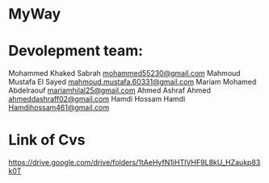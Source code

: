 # MyWay
# Devolepment team:
Mohammed Khaked Sabrah         mohammed55230@gmail.com
Mahmoud Mustafa El Sayed       mahmoud.mustafa.60331@gmail.com
Mariam Mohamed Abdelraouf      mariamhilal25@gmail.com
Ahmed Ashraf Ahmed             ahmeddashraff02@gmail.com
Hamdi Hossam Hamdi             Hamdihossam461@gmail.com
# Link of Cvs 
https://drive.google.com/drive/folders/1tAeHyfN1iHTIVHF9L8kU_HZaukp83k0T




 

